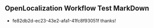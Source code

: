 ## OpenLocalization Workflow Test MarkDown
* fe82db2d-ec23-43e2-afa1-41fc8f93051f 
thanks!<!--HONumber=Mar16_HO2-->
